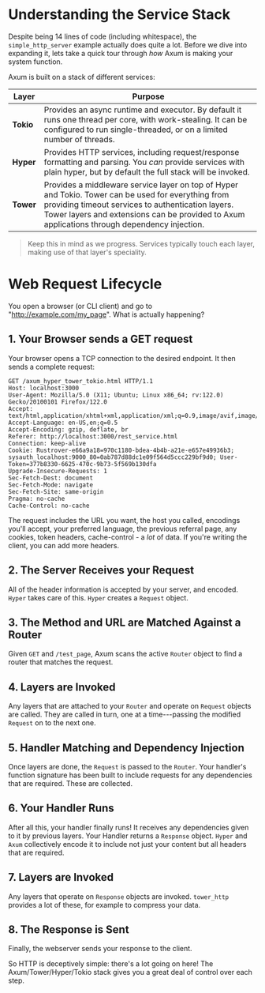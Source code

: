 # Understanding the Service Stack

Despite being 14 lines of code (including whitespace), the `simple_http_server` example actually does quite a lot. Before we dive into expanding it, lets take a quick tour through *how* Axum is making your system function.

Axum is built on a stack of different services:

**Layer**|**Purpose**|
--|--|
**Tokio**|Provides an async runtime and executor. By default it runs one thread per core, with work-stealing. It can be configured to run single-threaded, or on a limited number of threads.|
**Hyper**|Provides HTTP services, including request/response formatting and parsing. You *can* provide services with plain hyper, but by default the full stack will be invoked.|
**Tower**|Provides a middleware service layer on top of Hyper and Tokio. Tower can be used for everything from providing timeout services to authentication layers. Tower layers and extensions can be provided to Axum applications through dependency injection.|

> Keep this in mind as we progress. Services typically touch each layer, making use of that layer's speciality.

# Web Request Lifecycle

You open a browser (or CLI client) and go to "http://example.com/my_page". What is actually happening?

## 1. Your Browser sends a GET request

Your browser opens a TCP connection to the desired endpoint. It then sends a complete request:

```
GET /axum_hyper_tower_tokio.html HTTP/1.1
Host: localhost:3000
User-Agent: Mozilla/5.0 (X11; Ubuntu; Linux x86_64; rv:122.0) Gecko/20100101 Firefox/122.0
Accept: text/html,application/xhtml+xml,application/xml;q=0.9,image/avif,image/webp,*/*;q=0.8
Accept-Language: en-US,en;q=0.5
Accept-Encoding: gzip, deflate, br
Referer: http://localhost:3000/rest_service.html
Connection: keep-alive
Cookie: Rustrover-e66a9a18=970c1180-bdea-4b4b-a21e-e657e49936b3; sysauth_localhost:9000_80=0ab787d88dc1e09f564d5ccc229bf9d0; User-Token=377b8330-6625-470c-9b73-5f569b130dfa
Upgrade-Insecure-Requests: 1
Sec-Fetch-Dest: document
Sec-Fetch-Mode: navigate
Sec-Fetch-Site: same-origin
Pragma: no-cache
Cache-Control: no-cache
```

The request includes the URL you want, the host you called, encodings you'll accept, your preferred language, the previous referral page, any cookies, token headers, cache-control - a *lot* of data. If you're writing the client, you can add more headers.

## 2. The Server Receives your Request

All of the header information is accepted by your server, and encoded. `Hyper` takes care of this. `Hyper` creates a `Request` object.

## 3. The Method and URL are Matched Against a Router

Given `GET` and `/test_page`, Axum scans the active `Router` object to find a router that matches the request.

## 4. Layers are Invoked

Any layers that are attached to your `Router` and operate on `Request` objects are called. They are called in turn, one at a time---passing the modified `Request` on to the next one.

## 5. Handler Matching and Dependency Injection

Once layers are done, the `Request` is passed to the `Router`. Your handler's function signature has been built to include requests for any dependencies that are required. These are collected.

## 6. Your Handler Runs

After all this, your handler finally runs! It receives any dependencies given to it by previous layers. Your Handler returns a `Response` object. `Hyper` and `Axum` collectively encode it to include not just your content but all headers that are required.

## 7. Layers are Invoked

Any layers that operate on `Response` objects are invoked. `tower_http` provides a lot of these, for example to compress your data.

## 8. The Response is Sent

Finally, the webserver sends your response to the client.

So HTTP is deceptively simple: there's a lot going on here! The Axum/Tower/Hyper/Tokio stack gives you a great deal of control over each step.